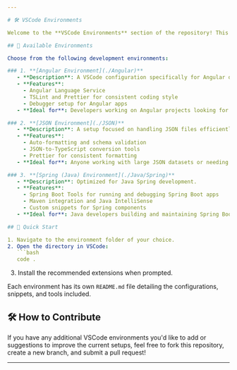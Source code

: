 ```yaml
---

# 🛠️ VSCode Environments

Welcome to the **VSCode Environments** section of the repository! This directory provides various tailored configurations for VSCode, helping you quickly set up your development environment for specific technologies. Each folder contains settings, recommended extensions, and launch configurations to optimize your workflow.

## 📂 Available Environments

Choose from the following development environments:

### 1. **[Angular Environment](./Angular)**
   - **Description**: A VSCode configuration specifically for Angular development.
   - **Features**: 
     - Angular Language Service
     - TSLint and Prettier for consistent coding style
     - Debugger setup for Angular apps
   - **Ideal for**: Developers working on Angular projects looking for streamlined coding and debugging.

### 2. **[JSON Environment](./JSON)**
   - **Description**: A setup focused on handling JSON files efficiently.
   - **Features**:
     - Auto-formatting and schema validation
     - JSON-to-TypeScript conversion tools
     - Prettier for consistent formatting
   - **Ideal for**: Anyone working with large JSON datasets or needing precise formatting and validation.

### 3. **[Spring (Java) Environment](./Java/Spring)**
   - **Description**: Optimized for Java Spring development.
   - **Features**:
     - Spring Boot Tools for running and debugging Spring Boot apps
     - Maven integration and Java IntelliSense
     - Custom snippets for Spring components
   - **Ideal for**: Java developers building and maintaining Spring Boot applications.

## 🚀 Quick Start

1. Navigate to the environment folder of your choice.
2. Open the directory in VSCode:
   ```bash
   code .
   ```
3. Install the recommended extensions when prompted.

Each environment has its own `README.md` file detailing the configurations, snippets, and tools included.

## 🛠️ How to Contribute

If you have any additional VSCode environments you'd like to add or suggestions to improve the current setups, feel free to fork this repository, create a new branch, and submit a pull request!

---
```

